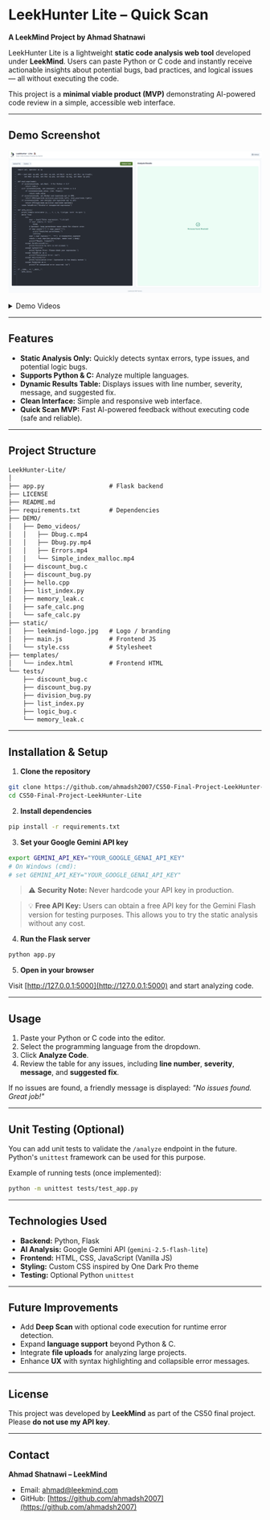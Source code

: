 # **LeekHunter Lite – Quick Scan**

**A LeekMind Project by Ahmad Shatnawi**

LeekHunter Lite is a lightweight **static code analysis web tool** developed under **LeekMind**. Users can paste Python or C code and instantly receive actionable insights about potential bugs, bad practices, and logical issues — all without executing the code.

This project is a **minimal viable product (MVP)** demonstrating AI-powered code review in a simple, accessible web interface.

---

## **Demo Screenshot**

<p><a href="#" onclick="document.getElementById('video-gallery').style.display='block'; return false;">
  <img src="DEMO/safe_calc.png" width="960" alt="safe calculator">
</a></p>

<details>
<summary>Demo Videos</summary>

### Discount Bug in C
![Discount Bug in C](DEMO/Demo_videos/Dbug.c.gif)

### Discount Bug in Python
![Discount Bug in Python](DEMO/Demo_videos/Dbug.py.gif)

### Simple Index and Malloc Error
![Simple Index and Malloc Error](DEMO/Demo_videos/Simple_index_malloc.gif)

### Error
![Error](DEMO/Demo_videos/Errors.gif)

</details>

---

## **Features**

* **Static Analysis Only:** Quickly detects syntax errors, type issues, and potential logic bugs.
* **Supports Python & C:** Analyze multiple languages.
* **Dynamic Results Table:** Displays issues with line number, severity, message, and suggested fix.
* **Clean Interface:** Simple and responsive web interface.
* **Quick Scan MVP:** Fast AI-powered feedback without executing code (safe and reliable).

---

## **Project Structure**

```
LeekHunter-Lite/
│
├── app.py                  # Flask backend
├── LICENSE
├── README.md
├── requirements.txt        # Dependencies
├── DEMO/
│   ├── Demo_videos/
│   │   ├── Dbug.c.mp4
│   │   ├── Dbug.py.mp4
│   │   ├── Errors.mp4
│   │   └── Simple_index_malloc.mp4
│   ├── discount_bug.c
│   ├── discount_bug.py
│   ├── hello.cpp
│   ├── list_index.py
│   ├── memory_leak.c
│   ├── safe_calc.png
│   └── safe_calc.py
├── static/
│   ├── leekmind-logo.jpg   # Logo / branding
│   ├── main.js             # Frontend JS
│   └── style.css           # Stylesheet
├── templates/
│   └── index.html          # Frontend HTML
└── tests/
    ├── discount_bug.c
    ├── discount_bug.py
    ├── division_bug.py
    ├── list_index.py
    ├── logic_bug.c
    └── memory_leak.c
```

---

## **Installation & Setup**

1. **Clone the repository**

```bash
git clone https://github.com/ahmadsh2007/CS50-Final-Project-LeekHunter-Lite.git
cd CS50-Final-Project-LeekHunter-Lite
```

2. **Install dependencies**

```bash
pip install -r requirements.txt
```

3. **Set your Google Gemini API key**

```bash
export GEMINI_API_KEY="YOUR_GOOGLE_GENAI_API_KEY"
# On Windows (cmd):
# set GEMINI_API_KEY="YOUR_GOOGLE_GENAI_API_KEY"
```

> ⚠️ **Security Note:** Never hardcode your API key in production.

> 💡 **Free API Key:** Users can obtain a free API key for the Gemini Flash version for testing purposes. This allows you to try the static analysis without any cost.

4. **Run the Flask server**

```bash
python app.py
```

5. **Open in your browser**

Visit [http://127.0.0.1:5000](http://127.0.0.1:5000) and start analyzing code.

---

## **Usage**

1. Paste your Python or C code into the editor.
2. Select the programming language from the dropdown.
3. Click **Analyze Code**.
4. Review the table for any issues, including **line number**, **severity**, **message**, and **suggested fix**.

If no issues are found, a friendly message is displayed: *"No issues found. Great job!"*

---

## **Unit Testing (Optional)**

You can add unit tests to validate the `/analyze` endpoint in the future. Python's `unittest` framework can be used for this purpose.

Example of running tests (once implemented):

```bash
python -m unittest tests/test_app.py
```

---

## **Technologies Used**

* **Backend:** Python, Flask
* **AI Analysis:** Google Gemini API (`gemini-2.5-flash-lite`)
* **Frontend:** HTML, CSS, JavaScript (Vanilla JS)
* **Styling:** Custom CSS inspired by One Dark Pro theme
* **Testing:** Optional Python `unittest`

---

## **Future Improvements**

* Add **Deep Scan** with optional code execution for runtime error detection.
* Expand **language support** beyond Python & C.
* Integrate **file uploads** for analyzing large projects.
* Enhance **UX** with syntax highlighting and collapsible error messages.

---

## **License**

This project was developed by **LeekMind** as part of the CS50 final project. Please **do not use my API key**.

---

## **Contact**

**Ahmad Shatnawi – LeekMind**

* Email: [ahmad@leekmind.com](mailto:ahmad@leekmind.com)
* GitHub: [https://github.com/ahmadsh2007](https://github.com/ahmadsh2007)
